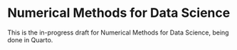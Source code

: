 # Numerical Methods for Data Science

This is the in-progress draft for Numerical Methods for Data Science,
being done in Quarto.

